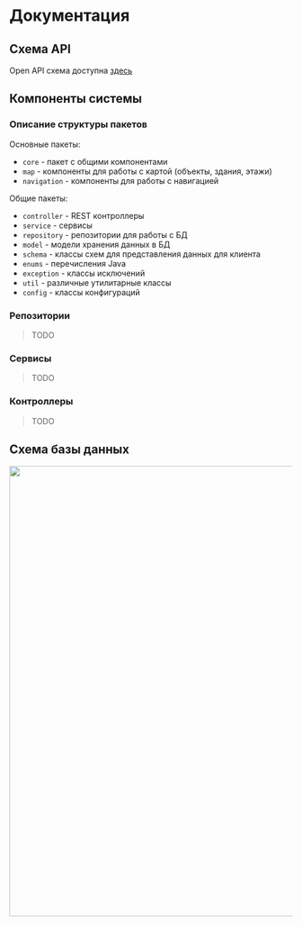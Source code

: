 # Документация

## Схема API
Open API схема доступна [здесь](api-schema.yaml)

## Компоненты системы

### Описание структуры пакетов
Основные пакеты:
- `core` - пакет с общими компонентами
- `map` - компоненты для работы с картой (объекты, здания, этажи)
- `navigation` - компоненты для работы с навигацией

Общие пакеты:
- `controller` - REST контроллеры
- `service` - сервисы
- `repository` - репозитории для работы с БД
- `model` - модели хранения данных в БД
- `schema` - классы схем для представления данных для клиента
- `enums` - перечисления Java
- `exception` - классы исключений
- `util` - различные утилитарные классы
- `config` - классы конфигураций

### Репозитории
> TODO

### Сервисы
> TODO

### Контроллеры
> TODO

## Схема базы данных
<img src="https://user-images.githubusercontent.com/36979003/222919825-a5fe799c-85af-4788-bd07-661806db6fdb.png" width="800" />
